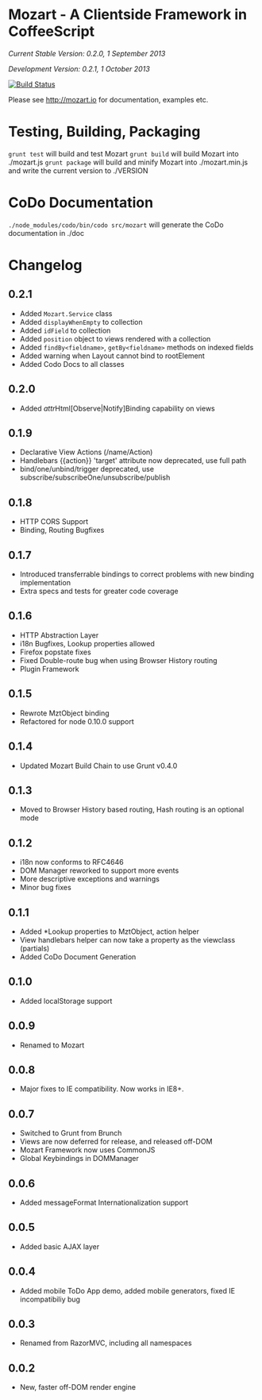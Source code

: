 # Mozart - A Clientside Framework in CoffeeScript

*Current Stable Version: 0.2.0, 1 September 2013*

*Development Version: 0.2.1, 1 October 2013*

[![Build Status](https://secure.travis-ci.org/bigcommerce/mozart.png?branch=master)](http://travis-ci.org/bigcommerce/mozart)

Please see http://mozart.io for documentation, examples etc.

# Testing, Building, Packaging

```grunt test``` will build and test Mozart
```grunt build``` will build Mozart into ./mozart.js
```grunt package``` will build and minify Mozart into ./mozart.min.js and write the current version to ./VERSION

# CoDo Documentation

```./node_modules/codo/bin/codo src/mozart``` will generate the CoDo documentation in ./doc

# Changelog

## 0.2.1

* Added ```Mozart.Service``` class 
* Added ```displayWhenEmpty``` to collection
* Added ```idField``` to collection
* Added ```position``` object to views rendered with a collection
* Added ```findBy<fieldname>```, ```getBy<fieldname>``` methods on indexed fields
* Added warning when Layout cannot bind to rootElement
* Added Codo Docs to all classes

## 0.2.0

* Added *attr*Html[Observe|Notify]Binding capability on views

## 0.1.9

* Declarative View Actions (/name/Action)
* Handlebars {{action}} 'target' attribute now deprecated, use full path
* bind/one/unbind/trigger deprecated, use subscribe/subscribeOne/unsubscribe/publish

## 0.1.8

* HTTP CORS Support
* Binding, Routing Bugfixes

## 0.1.7

* Introduced transferrable bindings to correct problems with new binding implementation
* Extra specs and tests for greater code coverage

## 0.1.6

* HTTP Abstraction Layer
* i18n Bugfixes, Lookup properties allowed
* Firefox popstate fixes
* Fixed Double-route bug when using Browser History routing
* Plugin Framework

## 0.1.5

* Rewrote MztObject binding
* Refactored for node 0.10.0 support

## 0.1.4

* Updated Mozart Build Chain to use Grunt v0.4.0

## 0.1.3

* Moved to Browser History based routing, Hash routing is an optional mode

## 0.1.2

* i18n now conforms to RFC4646
* DOM Manager reworked to support more events
* More descriptive exceptions and warnings
* Minor bug fixes

## 0.1.1

* Added *Lookup properties to MztObject, action helper
* View handlebars helper can now take a property as the viewclass (partials)
* Added CoDo Document Generation

## 0.1.0

* Added localStorage support

## 0.0.9

* Renamed to Mozart

## 0.0.8

* Major fixes to IE compatibility. Now works in IE8+.

## 0.0.7

* Switched to Grunt from Brunch
* Views are now deferred for release, and released off-DOM
* Mozart Framework now uses CommonJS
* Global Keybindings in DOMManager

## 0.0.6

* Added messageFormat Internationalization support

## 0.0.5

* Added basic AJAX layer

## 0.0.4

* Added mobile ToDo App demo, added mobile generators, fixed IE incompatibiliy bug

## 0.0.3

* Renamed from RazorMVC, including all namespaces

## 0.0.2

* New, faster off-DOM render engine
